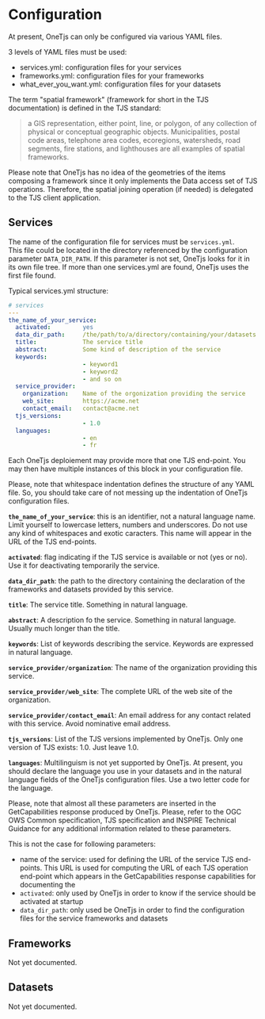 # Configuration

At present, OneTjs can only be configured via various YAML files.

3 levels of YAML files must be used:
* services.yml: configuration files for your services
* frameworks.yml: configuration files for your frameworks
* what_ever_you_want.yml: configuration files for your datasets

The term "spatial framework" (framework for short in the TJS documentation) is defined in the TJS standard:
> a GIS representation, either point, line, or polygon, of any collection of physical or conceptual geographic objects. 
Municipalities, postal code areas, telephone area codes, ecoregions, watersheds, road segments, fire stations, and 
lighthouses are all examples of spatial frameworks.

Please note that OneTjs has no idea of the geometries of the items composing a framework since it only implements the 
Data access set of TJS operations. Therefore, the spatial joining operation (if needed) is delegated to the TJS client
application.

## Services

The name of the configuration file for services must be `services.yml`.  
This file could be located in the directory referenced by the configuration parameter `DATA_DIR_PATH`. If this 
parameter is not set, OneTjs looks for it in its own file tree. If more than one services.yml are found, OneTjs uses 
the first file found.

Typical services.yml structure:

```yaml
# services
---
the_name_of_your_service:
  activated:         yes
  data_dir_path:     /the/path/to/a/directory/containing/your/datasets
  title:             The service title
  abstract:          Some kind of description of the service
  keywords:
                     - keyword1
                     - keyword2
                     - and so on
  service_provider:
    organization:    Name of the orgonization providing the service
    web_site:        https://acme.net
    contact_email:   contact@acme.net
  tjs_versions:
                     - 1.0
  languages:
                     - en
                     - fr
```

Each OneTjs deploiement may provide more that one TJS end-point. You may then have multiple instances of this block in 
your configuration file.

Please, note that whitespace indentation defines the structure of any YAML file. So, you should take care of not 
messing up the indentation of OneTjs configuration files.

**`the_name_of_your_service`**:
this is an identifier, not a natural language name. Limit yourself to lowercase letters, 
numbers and underscores. Do not use any kind of whitespaces and exotic caracters. This 
name will appear in the URL of the TJS end-points.

**`activated`**:
flag indicating if the TJS service is available or not (yes or no). Use it for deactivating temporarily the service. 

**`data_dir_path`**:
the path to the directory containing the declaration of the frameworks and datasets 
provided by this service.

**`title`**:
The service title. Something in natural language.

**`abstract`**:
A description fo the service. Something in natural language. Usually much longer than the title.

**`keywords`**:
List of keywords describing the service. Keywords are expressed in natural language.

**`service_provider/organization`**:
The name of the organization providing this service.

**`service_provider/web_site`**:
The complete URL of the web site of the organization.

**`service_provider/contact_email`**:
An email address for any contact related with this service. Avoid nominative email address.

**`tjs_versions`**:
List of the TJS versions implemented by OneTjs. Only one version of TJS exists: 1.0. Just leave 1.0.

**`languages`**:
Multilinguism is not yet supported by OneTjs. At present, you should declare the language you use in your datasets and
in the natural language fields of the OneTjs configuration files. Use a two letter code for the language.

Please, note that almost all these parameters are inserted in the GetCapabilities response produced by OneTjs. Please, 
refer to the OGC OWS Common specification, TJS specification and INSPIRE Technical Guidance for any additional 
information related to these parameters.

This is not the case for following parameters:
* name of the service: used for defining the URL of the service TJS end-points. This URL is used for computing the URL 
of each TJS operation end-point which appears in the GetCapabilities response
capabilities for documenting the 
* `activated`: only used by OneTjs in order to know if the service should be activated at startup
* `data_dir_path`: only used be OneTjs in order to find the configuration files for the service frameworks and datasets

## Frameworks

Not yet documented.


## Datasets

Not yet documented.


